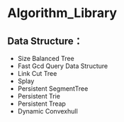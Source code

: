 # Algorithm_Library

## Data Structure：

+ Size Balanced Tree
+ Fast Gcd Query Data Structure
+ Link Cut Tree
+ Splay
+ Persistent SegmentTree
+ Persistent Trie
+ Persistent Treap
+ Dynamic Convexhull